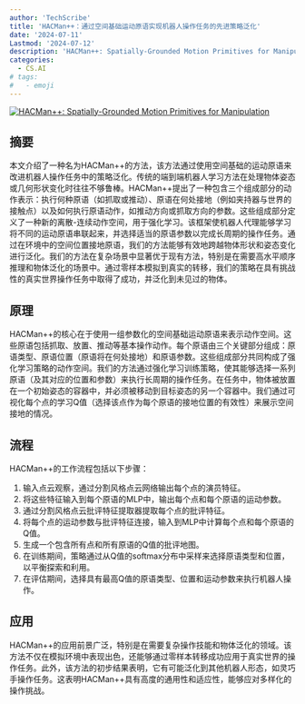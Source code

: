 ```yaml
---
author: 'TechScribe'
title: 'HACMan++：通过空间基础运动原语实现机器人操作任务的先进策略泛化'
date: '2024-07-11'
Lastmod: '2024-07-12'
description: 'HACMan++: Spatially-Grounded Motion Primitives for Manipulation'
categories:
  - CS.AI
# tags:
#   - emoji
---
```


[![HACMan++: Spatially-Grounded Motion Primitives for Manipulation](https://arxiv-research-1301205113.cos.ap-guangzhou.myqcloud.com/images/2407.08585v1.pdf_0.jpg)](https://arxiv.org/abs/2407.08585v1)

## 摘要

本文介绍了一种名为HACMan++的方法，该方法通过使用空间基础的运动原语来改进机器人操作任务中的策略泛化。传统的端到端机器人学习方法在处理物体姿态或几何形状变化时往往不够鲁棒。HACMan++提出了一种包含三个组成部分的动作表示：执行何种原语（如抓取或推动）、原语在何处接地（例如夹持器与世界的接触点）以及如何执行原语动作，如推动方向或抓取方向的参数。这些组成部分定义了一种新的离散-连续动作空间，用于强化学习。该框架使机器人代理能够学习将不同的运动原语串联起来，并选择适当的原语参数以完成长周期的操作任务。通过在环境中的空间位置接地原语，我们的方法能够有效地跨越物体形状和姿态变化进行泛化。我们的方法在复杂场景中显著优于现有方法，特别是在需要高水平顺序推理和物体泛化的场景中。通过零样本模拟到真实的转移，我们的策略在具有挑战性的真实世界操作任务中取得了成功，并泛化到未见过的物体。<!--more-->

## 原理

HACMan++的核心在于使用一组参数化的空间基础运动原语来表示动作空间。这些原语包括抓取、放置、推动等基本操作动作。每个原语由三个关键部分组成：原语类型、原语位置（原语将在何处接地）和原语参数。这些组成部分共同构成了强化学习策略的动作空间。我们的方法通过强化学习训练策略，使其能够选择一系列原语（及其对应的位置和参数）来执行长周期的操作任务。在任务中，物体被放置在一个初始姿态的容器中，并必须被移动到目标姿态的另一个容器中。我们通过可视化每个点的学习Q值（选择该点作为每个原语的接地位置的有效性）来展示空间接地的情况。

## 流程

HACMan++的工作流程包括以下步骤：
1. 输入点云观察，通过分割风格点云网络输出每个点的演员特征。
2. 将这些特征输入到每个原语的MLP中，输出每个点和每个原语的运动参数。
3. 通过分割风格点云批评特征提取器提取每个点的批评特征。
4. 将每个点的运动参数与批评特征连接，输入到MLP中计算每个点和每个原语的Q值。
5. 生成一个包含所有点和所有原语的Q值的批评地图。
6. 在训练期间，策略通过从Q值的softmax分布中采样来选择原语类型和位置，以平衡探索和利用。
7. 在评估期间，选择具有最高Q值的原语类型、位置和运动参数来执行机器人操作。

## 应用

HACMan++的应用前景广泛，特别是在需要复杂操作技能和物体泛化的领域。该方法不仅在模拟环境中表现出色，还能够通过零样本转移成功应用于真实世界的操作任务。此外，该方法的初步结果表明，它有可能泛化到其他机器人形态，如灵巧手操作任务。这表明HACMan++具有高度的通用性和适应性，能够应对多样化的操作挑战。